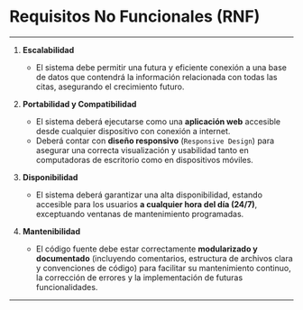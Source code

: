 # Requisitos No Funcionales (RNF)

---

1. **Escalabilidad**
    * El sistema debe permitir una futura y eficiente conexión a una base de datos que contendrá la información relacionada con todas las citas, asegurando el crecimiento futuro.

2. **Portabilidad y Compatibilidad**
    * El sistema deberá ejecutarse como una **aplicación web** accesible desde cualquier dispositivo con conexión a internet.
    * Deberá contar con **diseño responsivo** (`Responsive Design`) para asegurar una correcta visualización y usabilidad tanto en computadoras de escritorio como en dispositivos móviles.

3. **Disponibilidad**
    * El sistema deberá garantizar una alta disponibilidad, estando accesible para los usuarios **a cualquier hora del día (24/7)**, exceptuando ventanas de mantenimiento programadas.

4. **Mantenibilidad**
    * El código fuente debe estar correctamente **modularizado y documentado** (incluyendo comentarios, estructura de archivos clara y convenciones de código) para facilitar su mantenimiento continuo, la corrección de errores y la implementación de futuras funcionalidades.

---
